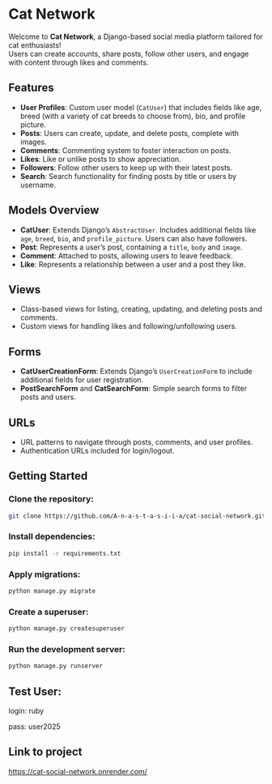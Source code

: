 # Cat Network

Welcome to **Cat Network**, a Django-based social media platform tailored for cat enthusiasts!  
Users can create accounts, share posts, follow other users, and engage with content through likes and comments.

## Features

- **User Profiles**: Custom user model (`CatUser`) that includes fields like age, breed (with a variety of cat breeds to choose from), bio, and profile picture.
- **Posts**: Users can create, update, and delete posts, complete with images.
- **Comments**: Commenting system to foster interaction on posts.
- **Likes**: Like or unlike posts to show appreciation.
- **Followers**: Follow other users to keep up with their latest posts.
- **Search**: Search functionality for finding posts by title or users by username.

## Models Overview

- **CatUser**: Extends Django’s `AbstractUser`. Includes additional fields like `age`, `breed`, `bio`, and `profile_picture`. Users can also have followers.
- **Post**: Represents a user’s post, containing a `title`, `body` and `image`. 
- **Comment**: Attached to posts, allowing users to leave feedback.
- **Like**: Represents a relationship between a user and a post they like.

## Views

- Class-based views for listing, creating, updating, and deleting posts and comments.
- Custom views for handling likes and following/unfollowing users.

## Forms

- **CatUserCreationForm**: Extends Django’s `UserCreationForm` to include additional fields for user registration.
- **PostSearchForm** and **CatSearchForm**: Simple search forms to filter posts and users.

## URLs

- URL patterns to navigate through posts, comments, and user profiles.
- Authentication URLs included for login/logout.

## Getting Started

### Clone the repository:
```sh
git clone https://github.com/A-n-a-s-t-a-s-i-i-a/cat-social-network.git
```

### Install dependencies:
```sh
pip install -r requirements.txt
```

### Apply migrations:
```sh
python manage.py migrate
```

### Create a superuser:
```sh
python manage.py createsuperuser
```

### Run the development server:
```sh
python manage.py runserver
```

## Test User:

login: ruby

pass: user2025

## Link to project
https://cat-social-network.onrender.com/